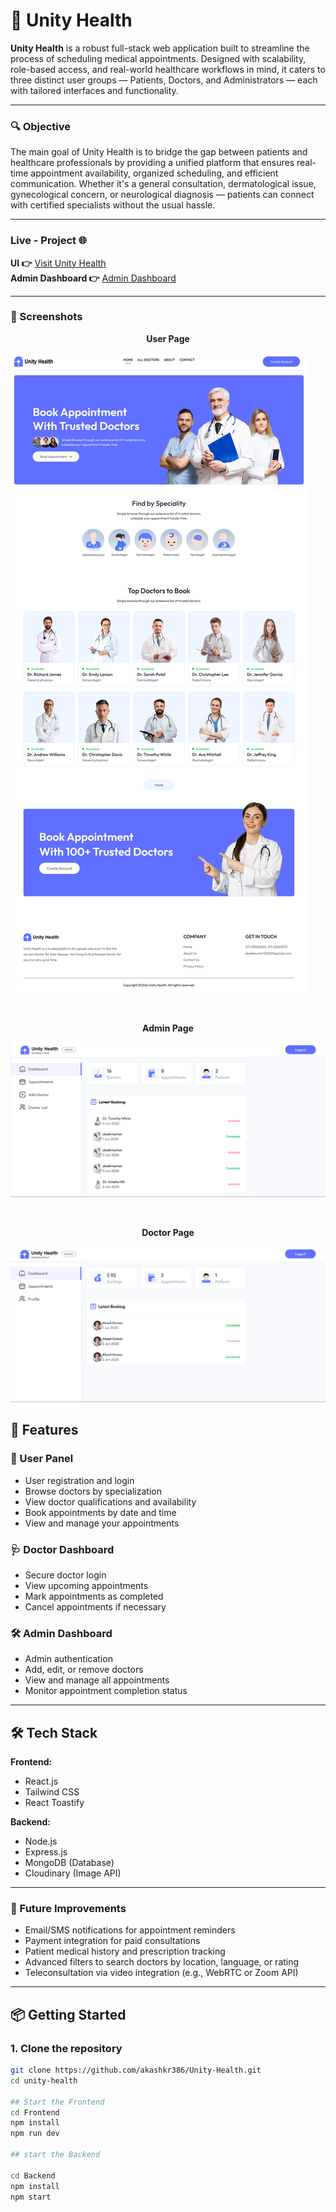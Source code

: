 # 🏥 Unity Health

**Unity Health** is a robust full-stack web application built to streamline the process of scheduling medical appointments. Designed with scalability, role-based access, and real-world healthcare workflows in mind, it caters to three distinct user groups — Patients, Doctors, and Administrators — each with tailored interfaces and functionality.

---

### 🔍 Objective
The main goal of Unity Health is to bridge the gap between patients and healthcare professionals by providing a unified platform that ensures real-time appointment availability, organized scheduling, and efficient communication. Whether it's a general consultation, dermatological issue, gynecological concern, or neurological diagnosis — patients can connect with certified specialists without the usual hassle.

---

### Live - Project 🌐
**UI 👉** [Visit Unity Health](https://unity-health-frontend.onrender.com/)
<br/>
**Admin Dashboard 👉** [Admin Dashboard](https://unity-health-admin.onrender.com/)

---

### 📸 Screenshots

<p align="center"><b>User Page</b></p>

![User Page](https://raw.githubusercontent.com/akashkr386/Unity-Health/10b8bc52e35daaecec33cbe10d49104b95c199ad/Unity-Health.png)

<br/>

<p align="center"><b>Admin Page</b></p>

![Admin Page](https://raw.githubusercontent.com/akashkr386/Unity-Health/65cb6fd294176a3333ff05713cfc3353e1dcc729/3.png)

<br/>

<p align="center"><b>Doctor Page</b></p>

![Doctor Page](https://raw.githubusercontent.com/akashkr386/Unity-Health/b6981cd67e31e290785da111b3d3575c37fc3a65/4.png)


## 🚀 Features

### 👤 User Panel
- User registration and login
- Browse doctors by specialization
- View doctor qualifications and availability
- Book appointments by date and time
- View and manage your appointments

### 🩺 Doctor Dashboard
- Secure doctor login
- View upcoming appointments
- Mark appointments as completed
- Cancel appointments if necessary

### 🛠️ Admin Dashboard
- Admin authentication
- Add, edit, or remove doctors
- View and manage all appointments
- Monitor appointment completion status

---

## 🛠️ Tech Stack

**Frontend:**
- React.js
- Tailwind CSS
- React Toastify

**Backend:**
- Node.js
- Express.js
- MongoDB (Database)
- Cloudinary (Image API)

---
### 🧠 Future Improvements
- Email/SMS notifications for appointment reminders
- Payment integration for paid consultations
- Patient medical history and prescription tracking
- Advanced filters to search doctors by location, language, or rating
- Teleconsultation via video integration (e.g., WebRTC or Zoom API)

---

## 📦 Getting Started

### 1. Clone the repository

```bash
git clone https://github.com/akashkr386/Unity-Health.git
cd unity-health

## Start the Frontend
cd Frontend
npm install
npm run dev

## start the Backend

cd Backend
npm install
npm start


